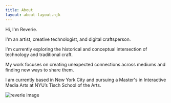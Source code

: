 ```yaml
---
title: About
layout: about-layout.njk
---
```

<div class="about-page">
        <div class="about-text">
        <p>Hi, I'm Reverie.</p>
        <p>I'm an artist, creative technologist, and digital craftsperson.</p>
        <p>I'm currently exploring the historical and conceptual intersection of technology and traditional craft. </p>
        <p>My work focuses on creating unexpected connections across mediums and finding new ways to share them.</p>
        <p>I am currently based in New York City and pursuing a Master's in Interactive Media Arts at NYU’s Tisch School of the Arts.</p>
        </div>
        <img src="/images/reverie.jpg" class="about-image"alt="reverie image"/>
    </div>
